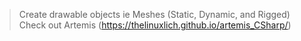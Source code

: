 > Create drawable objects ie Meshes (Static, Dynamic, and Rigged)
> Check out Artemis (https://thelinuxlich.github.io/artemis_CSharp/)